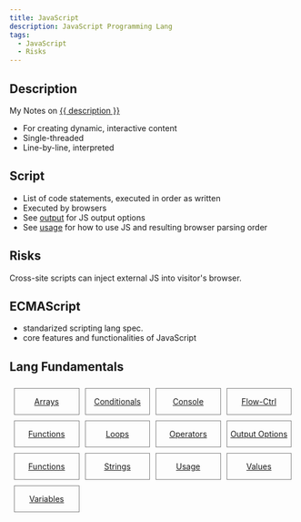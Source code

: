 ```yaml
---
title: JavaScript
description: JavaScript Programming Lang
tags:
  - JavaScript
  - Risks
---
```


## Description

My Notes on [{{ description }}](https://en.wikipedia.org/wiki/JavaScript)

- For creating dynamic, interactive content
- Single-threaded
- Line-by-line, interpreted

## Script

- List of code statements, executed in order as written
- Executed by browsers
- See [output](output.md) for JS output options
- See [usage](usage.md) for how to use JS and resulting browser parsing order

## Risks

Cross-site scripts can inject external JS into visitor's browser. 

## ECMAScript

- standarized scripting lang spec.
- core features and functionalities of JavaScript

## Lang Fundamentals

<style>
.outter-container {
  padding: 0.5rem;
  display: grid;
  grid-template-columns: 1fr 1fr 1fr 1fr; /* Fractional  */
  gap: 10px;
    /* column-gap: 10px; 
    row-gap: 20px; */
}

.item-00 {
  text-align: center;
  border: 0.25px solid gray;
}
</style>

<div class="outter-container">
    <div class="item-00"><a href="arrays/"><p>Arrays</p></a></div>
    <div class="item-00"><a href="conditionals/"><p>Conditionals</p></a></div>
    <div class="item-00"><a href="console/"><p>Console</p></a></div>
    <div class="item-00"><a href="flow-ctrl/"><p>Flow-Ctrl</p></a></div>
    <div class="item-00"><a href="functions/"><p>Functions</p></a></div>
    <div class="item-00"><a href="loops/"><p>Loops</p></a></div>
    <div class="item-00"><a href="operators/"><p>Operators</p></a></div>
    <div class="item-00"><a href="output/"><p>Output Options</p></a></div>
    <div class="item-00"><a href="functions/"><p>Functions</p></a></div>
    <div class="item-00"><a href="strings/"><p>Strings</p></a></div>
    <div class="item-00"><a href="usage/"><p>Usage</p></a></div>
    <div class="item-00"><a href="values/"><p>Values</p></a></div>
    <div class="item-00"><a href="variables/"><p>Variables</p></a></div>
</div>
